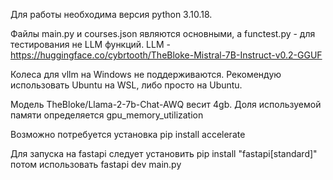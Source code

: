 Для работы необходима версия python 3.10.18. 

Файлы main.py и courses.json являются основными, а functest.py - для тестирования не LLM функций. 
LLM - https://huggingface.co/cybrtooth/TheBloke-Mistral-7B-Instruct-v0.2-GGUF

Колеса для vllm на Windows не поддерживаются. Рекомендую использовать Ubuntu на WSL, либо просто на Ubuntu. 

Модель TheBloke/Llama-2-7b-Chat-AWQ весит 4gb. Доля используемой памяти определяется gpu_memory_utilization

Возможно потребуется установка pip install accelerate 

Для запуска на fastapi следует установить pip install "fastapi[standard]" потом использовать fastapi dev main.py
